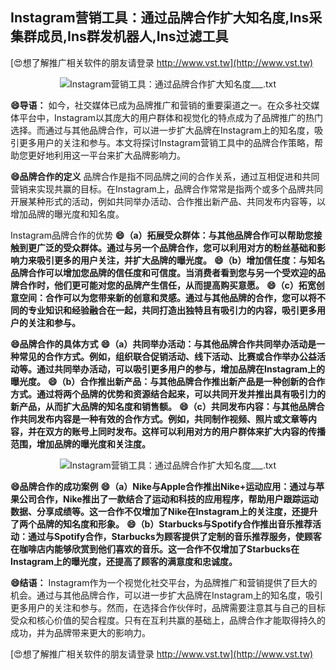 ## **Instagram营销工具：通过品牌合作扩大知名度,Ins采集群成员,Ins群发机器人,Ins过滤工具**

[😍想了解推广相关软件的朋友请登录 http://www.vst.tw](http://www.vst.tw)

 <center><img src="https://vst.tw/MP4/tuiguang/png/6.png" alt="Instagram营销工具：通过品牌合作扩大知名度___.txt"></center>

**😄导语：**
如今，社交媒体已成为品牌推广和营销的重要渠道之一。在众多社交媒体平台中，Instagram以其庞大的用户群体和视觉化的特点成为了品牌推广的热门选择。而通过与其他品牌合作，可以进一步扩大品牌在Instagram上的知名度，吸引更多用户的关注和参与。本文将探讨Instagram营销工具中的品牌合作策略，帮助您更好地利用这一平台来扩大品牌影响力。

**😄品牌合作的定义**
品牌合作是指不同品牌之间的合作关系，通过互相促进和共同营销来实现共赢的目标。在Instagram上，品牌合作常常是指两个或多个品牌共同开展某种形式的活动，例如共同举办活动、合作推出新产品、共同发布内容等，以增加品牌的曝光度和知名度。

Instagram品牌合作的优势
**😄（a）拓展受众群体：与其他品牌合作可以帮助您接触到更广泛的受众群体。通过与另一个品牌合作，您可以利用对方的粉丝基础和影响力来吸引更多的用户关注，并扩大品牌的曝光度。**
**😄（b）增加信任度：与知名品牌合作可以增加您品牌的信任度和可信度。当消费者看到您与另一个受欢迎的品牌合作时，他们更可能对您的品牌产生信任，从而提高购买意愿。**
**😄（c）拓宽创意空间：合作可以为您带来新的创意和灵感。通过与其他品牌的合作，您可以将不同的专业知识和经验融合在一起，共同打造出独特且有吸引力的内容，吸引更多用户的关注和参与。**

**😄品牌合作的具体方式**
**😄（a）共同举办活动：与其他品牌合作共同举办活动是一种常见的合作方式。例如，组织联合促销活动、线下活动、比赛或合作举办公益活动等。通过共同举办活动，可以吸引更多用户的参与，增加品牌在Instagram上的曝光度。**
**😄（b）合作推出新产品：与其他品牌合作推出新产品是一种创新的合作方式。通过将两个品牌的优势和资源结合起来，可以共同开发并推出具有吸引力的新产品，从而扩大品牌的知名度和销售额。**
**😄（c）共同发布内容：与其他品牌合作共同发布内容是一种有效的合作方式。例如，共同制作视频、照片或文章等内容，并在双方的账号上同时发布。这样可以利用对方的用户群体来扩大内容的传播范围，增加品牌的曝光度和关注度。**

 <center><img src="https://vst.tw/MP4/tuiguang/png/0.png" alt="Instagram营销工具：通过品牌合作扩大知名度___.txt"></center>

**😄品牌合作的成功案例**
**😄（a）Nike与Apple合作推出Nike+运动应用：通过与苹果公司合作，Nike推出了一款结合了运动和科技的应用程序，帮助用户跟踪运动数据、分享成绩等。这一合作不仅增加了Nike在Instagram上的关注度，还提升了两个品牌的知名度和形象。**
**😄（b）Starbucks与Spotify合作推出音乐推荐活动：通过与Spotify合作，Starbucks为顾客提供了定制的音乐推荐服务，使顾客在咖啡店内能够欣赏到他们喜欢的音乐。这一合作不仅增加了Starbucks在Instagram上的曝光度，还提高了顾客的满意度和忠诚度。**

**😄结语：**
Instagram作为一个视觉化社交平台，为品牌推广和营销提供了巨大的机会。通过与其他品牌合作，可以进一步扩大品牌在Instagram上的知名度，吸引更多用户的关注和参与。然而，在选择合作伙伴时，品牌需要注意其与自己的目标受众和核心价值的契合程度。只有在互利共赢的基础上，品牌合作才能取得持久的成功，并为品牌带来更大的影响力。

[😍想了解推广相关软件的朋友请登录 http://www.vst.tw](http://www.vst.tw)



